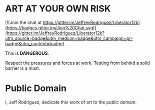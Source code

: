 ART AT YOUR OWN RISK
====================

[![Join the chat at https://gitter.im/JeffreyRodriguez/Liberator12k](https://badges.gitter.im/Join%20Chat.svg)](https://gitter.im/JeffreyRodriguez/Liberator12k?utm_source=badge&utm_medium=badge&utm_campaign=pr-badge&utm_content=badge)

This is **DANGEROUS**.

Respect the pressures and forces at work. Testing from behind a solid barrier is a must.


Public Domain
=============

I, Jeff Rodriguez, dedicate this work of art to the public domain.

